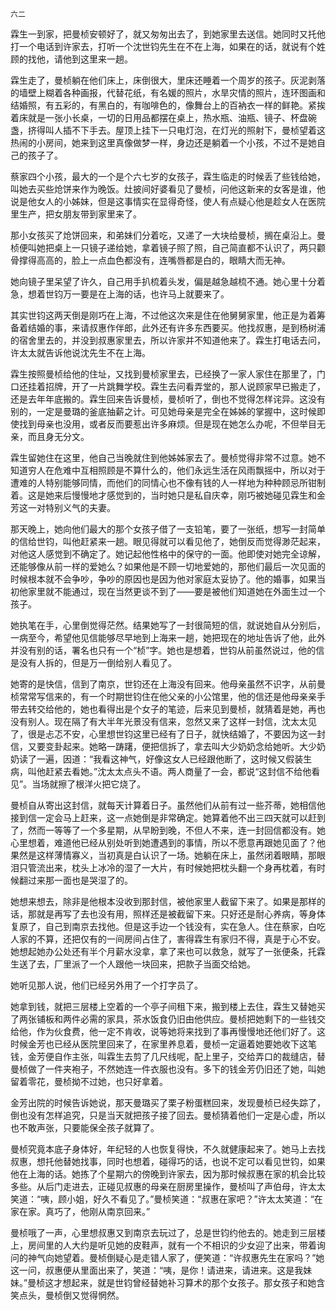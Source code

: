     六二 

   霖生一到家，把曼桢安顿好了，就又匆匆出去了，到她家里去送信。她同时又托他打一个电话到许家去，打听一个沈世钧先生在不在上海，如果在的话，就说有个姓顾的找他，请他到这里来一趟。

   霖生走了，曼桢躺在他们床上，床倒很大，里床还睡着一个周岁的孩子。灰泥剥落的墙壁上糊着各种画报，代替花纸，有名媛的照片，水旱灾情的照片，连环图画和结婚照，有五彩的，有黑白的，有咖啡色的，像舞台上的百衲衣一样的鲜艳。紧挨着床就是一张小长桌，一切的日用品都摆在桌上，热水瓶、油瓶、镜子、杯盘碗盏，挤得叫人插不下手去。屋顶上挂下一只电灯泡，在灯光的照射下，曼桢望着这热闹的小房间，她来到这里真像做梦一样，身边还是躺着一个小孩，不过不是她自己的孩子了。

   蔡家四个小孩，最大的一个是个六七岁的女孩子，霖生临走的时候丢了些钱给她，叫她去买些炝饼来作为晚饭。灶披间好婆看见了曼桢，问他这新来的女客是谁，他说是他女人的小姊妹，但是这事情实在显得奇怪，使人有点疑心他是趁女人在医院里生产，把女朋友带到家里来了。

   那小女孩买了炝饼回来，和弟妹们分着吃，又递了一大块给曼桢，搁在桌沿上。曼桢便叫她把桌上一只镜子递给她，拿着镜子照了照，自己简直都不认识了，两只颧骨撑得高高的，脸上一点血色都没有，连嘴唇都是白的，眼睛大而无神。

   她向镜子里呆望了许久，自己用手扒梳着头发，偏是越急越梳不通。她心里十分着急，想着世钧万一要是在上海的话，也许马上就要来了。

   其实世钧这两天倒是刚巧在上海，不过他这次来是住在他舅舅家里，他正是为着筹备着结婚的事，来请叔惠作伴郎，此外还有许多东西要买。他找叔惠，是到杨树浦的宿舍里去的，并没到叔惠家里去，所以许家并不知道他来了。霖生打电话去问，许太太就告诉他说沈先生不在上海。

   霖生按照曼桢给他的住址，又找到曼桢家里去，已经换了一家人家住在那里了，门口还挂着招牌，开了一片跳舞学校。霖生去问看弄堂的，那人说顾家早已搬走了，还是去年年底搬的。霖生回来告诉曼桢，曼桢听了，倒也不觉得怎样诧异。这没有别的，一定是曼璐的釜底抽薪之计。可见她母亲是完全在姊姊的掌握中，这时候即使找到母亲也没用，或者反而要惹出许多麻烦。但是现在她怎么办呢，不但举目无亲，而且身无分文。

   霖生留她住在这里，他自己当晚就住到他姊姊家去了。曼桢觉得非常不过意。她不知道穷人在危难中互相照顾是不算什么的，他们永远生活在风雨飘摇中，所以对于遭难的人特别能够同情，而他们的同情心也不像有钱的人一样地为种种顾忌所钳制着。这是她来后慢慢地才感觉到的，当时她只是私自庆幸，刚巧被她碰见霖生和金芳这一对特别义气的夫妻。

   那天晚上，她向他们最大的那个女孩子借了一支铅笔，要了一张纸，想写一封简单的信给世钧，叫他赶紧来一趟。眼见得就可以看见他了，她倒反而觉得渺茫起来，对他这人感觉到不确定了。她记起他性格中的保守的一面。他即使对她完全谅解，还能够像从前一样的爱她么？如果他是不顾一切地爱她的，那他们最后一次见面的时候根本就不会争吵，争吵的原因也是因为他对家庭太妥协了。他的婚事，如果当初他家里就不能通过，现在当然更谈不到了——要是被他们知道她在外面生过一个孩子。

   她执笔在手，心里倒觉得茫然。结果她写了一封很简短的信，就说她自从分别后，一病至今，希望他见信能够尽早地到上海来一趟，她把现在的地址告诉了他，此外并没有别的话，署名也只有一个“桢”字。她也是想着，世钧从前虽然说过，他的信是没有人拆的，但是万一倒给别人看见了。

   她寄的是快信，信到了南京，世钧还在上海没有回来。他母亲虽然不识字，从前曼桢常常写信来的，有一个时期世钧住在他父亲的小公馆里，他的信还是他母亲亲手带去转交给他的，她也看得出是个女子的笔迹，后来见到曼桢，就猜着是她，再也没有别人。现在隔了有大半年光景没有信来，忽然又来了这样一封信，沈太太见了，很是忐忑不安，心里想世钧这里已经有了日子，就快结婚了，不要因为这一封信，又要变卦起来。她略一踌躇，便把信拆了，拿去叫大少奶奶念给她听。大少奶奶读了一遍，因道：“我看这神气，好像这女人已经跟他断了，这时候又假装生病，叫他赶紧去看她。”沈太太点头不语。两人商量了一会，都说“这封信不给他看见”。当场就擦了根洋火把它烧了。

   曼桢自从寄出这封信，就每天计算着日子。虽然他们从前有过一些芥蒂，她相信他接到信一定会马上赶来，这一点她倒是非常确定。她算着他不出三四天就可以赶到了，然而一等等了一个多星期，从早盼到晚，不但人不来，连一封回信都没有。她心里想着，难道他已经从别处听到她遭遇到的事情，所以不愿意再跟她见面了？他果然是这样薄情寡义，当初真是白认识了一场。她躺在床上，虽然闭着眼睛，那眼泪只管流出来，枕头上冰冷的湿了一大片，有时候她把枕头翻一个身再枕着，有时候翻过来那一面也是哭湿了的。

   她想来想去，除非是他根本没收到那封信，被他家里人截留下来了。如果是那样的话，那就是再写了去也没有用，照样还是被截留下来。只好还是耐心养病，等身体复原了，自己到南京去找他。但是这手边一个钱没有，实在急人。住在蔡家，白吃人家的不算，还把仅有的一间房间占住了，害得霖生有家归不得，真是于心不安。她想起她办公处还有半个月薪水没拿，拿了来也可以救急，就写了一张便条，托霖生送了去，厂里派了一个人跟他一块回来，把款子当面交给她。

   她听见那人说，他们已经另外用了一个打字员了。

   她拿到钱，就把三层楼上空着的一个亭子间租下来，搬到楼上去住，霖生又替她买了两张铺板和两件必需的家具，茶水饭食仍旧由他供应。曼桢把她剩下的一些钱交给他，作为伙食费，他一定不肯收，说等她将来找到了事再慢慢地还他们好了。这时候金芳也已经从医院里回来了，在家里养息着，曼桢一定逼着她要她收下这笔钱，金芳便自作主张，叫霖生去剪了几尺线呢，配上里子，交给弄口的裁缝店，替曼桢做了一件夹袍子，不然她连一件衣服也没有。多下的钱金芳仍旧还了她，叫她留着零花，曼桢拗不过她，也只好拿着。

   金芳出院的时候告诉她说，那天曼璐买了栗子粉蛋糕回来，发现曼桢已经失踪了，倒也没有怎样追究，只是当天就把孩子接了回去。曼桢猜着他们一定是心虚，所以也不敢声张，只要能保全孩子就算了。

   曼桢究竟本底子身体好，年纪轻的人也恢复得快，不久就健康起来了。她马上去找叔惠，想托他替她找事，同时也想着，碰得巧的话，也说不定可以看见世钧，如果他在上海的话。她拣了个星期六的傍晚到许家去，因为那时候叔惠在家的机会比较多些。从后门走进去，正碰见叔惠的母亲在厨房里操作，曼桢叫了声伯母，许太太笑道：“咦，顾小姐，好久不看见了。”曼桢笑道：“叔惠在家吧？”许太太笑道：“在家在家。真巧了，他刚从南京回来。”

   曼桢哦了一声，心里想叔惠又到南京去玩过了，总是世钧约他去的。她走到三层楼上，房间里的人大约是听见她的皮鞋声，就有一个不相识的少女迎了出来，带着询问的神气向她望着。曼桢倒疑心是走错人家了，便笑道：“许叔惠先生在家吗？”她这一问，叔惠便从里面出来了，笑道：“咦，是你！请进来，请进来。这是我妹妹。”曼桢这才想起来，就是世钧曾经替她补习算术的那个女孩子。那女孩子和她含笑点头，曼桢倒又觉得惘然。

